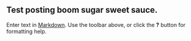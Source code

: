 ## Test posting boom sugar sweet sauce.

Enter text in [Markdown](http://daringfireball.net/projects/markdown/). Use the toolbar above, or click the **?** button for formatting help.
